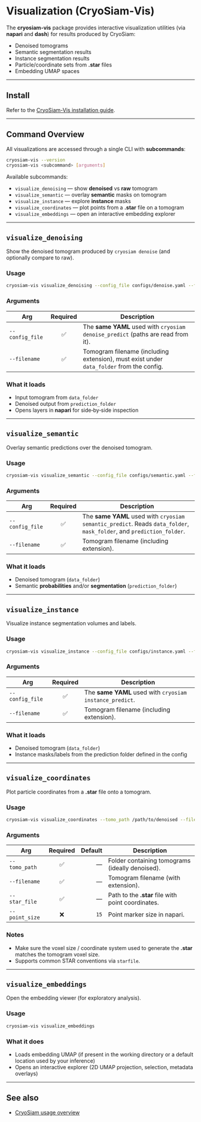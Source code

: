 # Visualization (CryoSiam‑Vis)

The **cryosiam-vis** package provides interactive visualization utilities (via **napari** and **dash**) for results
produced by CryoSiam:

- Denoised tomograms
- Semantic segmentation results
- Instance segmentation results
- Particle/coordinate sets from **.star** files
- Embedding UMAP spaces

---

## Install

Refer to the [CryoSiam-Vis installation guide](installation_vis.md). 

---

## Command Overview

All visualizations are accessed through a single CLI with **subcommands**:

```bash
cryosiam-vis --version
cryosiam-vis <subcommand> [arguments]
```

Available subcommands:

- `visualize_denoising` — show **denoised** vs **raw** tomogram
- `visualize_semantic` — overlay **semantic** masks on tomogram
- `visualize_instance` — explore **instance** masks
- `visualize_coordinates` — plot points from a **.star** file on a tomogram
- `visualize_embeddings` — open an interactive embedding explorer

---

## `visualize_denoising`

Show the denoised tomogram produced by `cryosiam denoise` (and optionally compare to raw).

### Usage

```bash
cryosiam-vis visualize_denoising --config_file configs/denoise.yaml --filename TS_01.mrc
```

### Arguments

| Arg             | Required | Description                                                                              |
|-----------------|:--------:|------------------------------------------------------------------------------------------|
| `--config_file` |    ✅     | The **same YAML** used with `cryosiam denoise_predict` (paths are read from it).         |
| `--filename`    |    ✅     | Tomogram filename (including extension), must exist under `data_folder` from the config. |

### What it loads

- Input tomogram from `data_folder`
- Denoised output from `prediction_folder`
- Opens layers in **napari** for side‑by‑side inspection

---

## `visualize_semantic`

Overlay semantic predictions over the denoised tomogram.

### Usage

```bash
cryosiam-vis visualize_semantic --config_file configs/semantic.yaml --filename TS_01.mrc
```

### Arguments

| Arg             | Required | Description                                                                                                           |
|-----------------|:--------:|-----------------------------------------------------------------------------------------------------------------------|
| `--config_file` |    ✅     | The **same YAML** used with `cryosiam semantic_predict`. Reads `data_folder`, `mask_folder`, and `prediction_folder`. |
| `--filename`    |    ✅     | Tomogram filename (including extension).                                                                              |

### What it loads

- Denoised tomogram (`data_folder`)
- Semantic **probabilities** and/or **segmentation** (`prediction_folder`)

---

## `visualize_instance`

Visualize instance segmentation volumes and labels.

### Usage

```bash
cryosiam-vis visualize_instance --config_file configs/instance.yaml --filename TS_01.mrc
```

### Arguments

| Arg             | Required | Description                                              |
|-----------------|:--------:|----------------------------------------------------------|
| `--config_file` |    ✅     | The **same YAML** used with `cryosiam instance_predict`. |
| `--filename`    |    ✅     | Tomogram filename (including extension).                 |

### What it loads

- Denoised tomogram (`data_folder`)
- Instance masks/labels from the prediction folder defined in the config

---

## `visualize_coordinates`

Plot particle coordinates from a **.star** file onto a tomogram.

### Usage

```bash
cryosiam-vis visualize_coordinates --tomo_path /path/to/denoised --filename TS_01.mrc --star_file /path/to/coordinates.star --point_size 15
```

### Arguments

| Arg            | Required | Default | Description                                        |
|----------------|:--------:|--------:|----------------------------------------------------|
| `--tomo_path`  |    ✅     |       — | Folder containing tomograms (ideally denoised).    |
| `--filename`   |    ✅     |       — | Tomogram filename (with extension).                |
| `--star_file`  |    ✅     |       — | Path to the **.star** file with point coordinates. |
| `--point_size` |    ❌     |    `15` | Point marker size in napari.                       |

### Notes

- Make sure the voxel size / coordinate system used to generate the **.star** matches the tomogram voxel size.
- Supports common STAR conventions via `starfile`.

---

## `visualize_embeddings`

Open the embedding viewer (for exploratory analysis).

### Usage

```bash
cryosiam-vis visualize_embeddings
```

### What it does

- Loads embedding UMAP (if present in the working directory or a default location used by your inference)
- Opens an interactive explorer (2D UMAP projection, selection, metadata overlays)

---

## See also

- [CryoSiam usage overview](usage.md)

